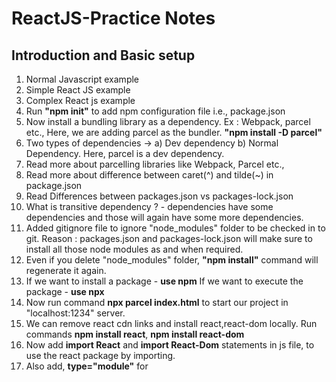 # ReactJS-Practice Notes

## Introduction and Basic setup

1. Normal Javascript example
2. Simple React JS example
3. Complex React js example
4. Run **"npm init"** to add npm configuration file i.e., package.json
5. Now install a bundling library as a dependency. Ex : Webpack, parcel etc., Here, we are adding parcel as the bundler.
   **"npm install -D parcel"**
6. Two types of dependencies -> a) Dev dependency b) Normal Dependency.
   Here, parcel is a dev dependency.
7. Read more about parcelling libraries like Webpack, Parcel etc.,
8. Read more about difference between caret(^) and tilde(~) in package.json
9. Read Differences between packages.json vs packages-lock.json
10. What is transitive dependency ? - dependencies have some dependencies and those will again have some more dependencies.
11. Added gitignore file to ignore "node_modules" folder to be checked in to git.
    Reason : packages.json and packages-lock.json will make sure to install all those node modules as and when required.
12. Even if you delete "node_modules" folder, **"npm install"** command will regenerate it again.
13. If we want to install a package - **use npm**
    If we want to execute the package - **use npx**
14. Now run command **npx parcel index.html** to start our project in "localhost:1234" server.
15. We can remove react cdn links and install react,react-dom locally.
    Run commands **npm install react**, **npm install react-dom**
16. Now add **import React** and **import React-Dom** statements in js file, to use the react package by importing.
17. Also add, **type="module"** for <script src="./App.js">
18. Parcel is doing **HMR = Hot Module replacement** which is like hot reload. Also gives faster builds by internal caching.
19. Parcel also does image optimisation for prod builds.
20. It minifies, compresses, removes unncessary code, tree shaking, consistent hashing, code splitting, diagnostics, HTTPS support, differential bundling (ability of app to run in all kinds of browsers) as well.
21. Visit **www.parceljs.org** to read more.
22. React is fast mainly because of this Parcel library.
